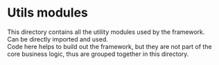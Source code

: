 # Utils modules
This directory contains all the utility modules used by the framework.  
Can be directly imported and used.  
Code here helps to build out the framework, but they are not part of the core business logic, thus are grouped together in this directory.